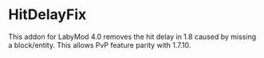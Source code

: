# HitDelayFix
This addon for LabyMod 4.0 removes the hit delay in 1.8 caused by missing a block/entity. This allows PvP feature parity with 1.7.10.
